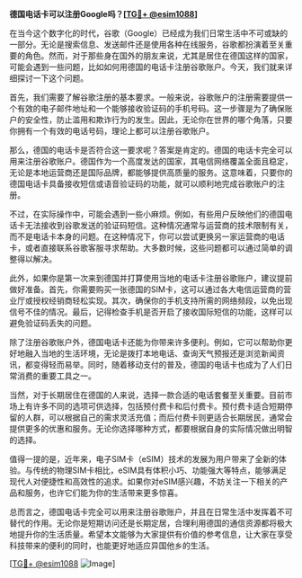 **德国电话卡可以注册Google吗？[[TG💪+ @esim1088](https://t.me/s/esim1088)]**

在当今这个数字化的时代，谷歌（Google）已经成为我们日常生活中不可或缺的一部分。无论是搜索信息、发送邮件还是使用各种在线服务，谷歌都扮演着至关重要的角色。然而，对于那些身在国外的朋友来说，尤其是居住在德国这样的国家，可能会遇到一些问题，比如如何用德国的电话卡注册谷歌账户。今天，我们就来详细探讨一下这个问题。

首先，我们需要了解谷歌注册的基本要求。一般来说，谷歌账户的注册需要提供一个有效的电子邮件地址和一个能够接收验证码的手机号码。这一步骤是为了确保账户的安全性，防止滥用和欺诈行为的发生。因此，无论你在世界的哪个角落，只要你拥有一个有效的电话号码，理论上都可以注册谷歌账户。

那么，德国的电话卡是否符合这一要求呢？答案是肯定的。德国的电话卡完全可以用来注册谷歌账户。德国作为一个高度发达的国家，其电信网络覆盖全面且稳定，无论是本地运营商还是国际品牌，都能够提供高质量的服务。这意味着，只要你的德国电话卡具备接收短信或语音验证码的功能，就可以顺利地完成谷歌账户的注册。

不过，在实际操作中，可能会遇到一些小麻烦。例如，有些用户反映他们的德国电话卡无法接收到谷歌发送的验证码短信。这种情况通常与运营商的技术限制有关，而不是电话卡本身的问题。在这种情况下，你可以尝试更换另一家运营商的电话卡，或者直接联系谷歌客服寻求帮助。大多数时候，这些问题都可以通过简单的调整得以解决。

此外，如果你是第一次来到德国并打算使用当地的电话卡注册谷歌账户，建议提前做好准备。首先，你需要购买一张德国的SIM卡，这可以通过各大电信运营商的营业厅或授权经销商轻松实现。其次，确保你的手机支持所需的网络频段，以免出现信号不佳的情况。最后，记得检查手机是否开启了接收国际短信的功能，这样可以避免验证码丢失的问题。

除了注册谷歌账户外，德国电话卡还能为你带来许多便利。例如，它可以帮助你更好地融入当地的生活环境，无论是拨打本地电话、查询天气预报还是浏览新闻资讯，都变得轻而易举。同时，随着移动支付的普及，德国的电话卡也成为了人们日常消费的重要工具之一。

当然，对于长期居住在德国的人来说，选择一款合适的电话套餐至关重要。目前市场上有许多不同的选项可供选择，包括预付费卡和后付费卡。预付费卡适合短期停留的人群，可以根据自己的需求灵活充值；而后付费卡则更适合长期居民，通常会提供更多的优惠和服务。无论你选择哪种方式，都要根据自身的实际情况做出明智的选择。

值得一提的是，近年来，电子SIM卡（eSIM）技术的发展为用户带来了全新的体验。与传统的物理SIM卡相比，eSIM具有体积小巧、功能强大等特点，能够满足现代人对便捷性和高效性的追求。如果你对eSIM感兴趣，不妨关注一下相关的产品和服务，也许它们能为你的生活带来更多惊喜。

总而言之，德国电话卡完全可以用来注册谷歌账户，并且在日常生活中发挥着不可替代的作用。无论你是短期访问还是长期定居，合理利用德国的通信资源都将极大地提升你的生活质量。希望本文能够为大家提供有价值的参考信息，让大家在享受科技带来的便利的同时，也能更好地适应异国他乡的生活。

[[TG💪+ @esim1088](https://t.me/s/esim1088) ![Image](https://i.postimg.cc/4NQfJmqS/Snipaste-2025-05-13-00-14-12.png)]